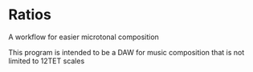 # Ratios
A workflow for easier microtonal composition

This program is intended to be a DAW for music composition that is not limited to 12TET scales
